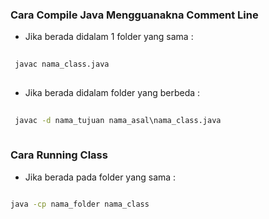 ### Cara Compile Java Mengguanakna Comment Line ###

* Jika berada didalam 1 folder yang sama :

```cmd 
 
 javac nama_class.java
 
```
 
* Jika berada didalam folder yang berbeda :
 
 
```cmd 
 
 javac -d nama_tujuan nama_asal\nama_class.java
 
```
### Cara Running Class ###

* Jika berada pada folder yang sama :

```cmd

java -cp nama_folder nama_class

```
